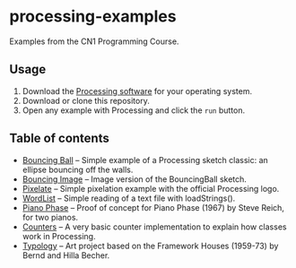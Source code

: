 # processing-examples
Examples from the CN1 Programming Course.

## Usage
1. Download the [Processing software](https://processing.org/download/) for your operating system.
2. Download or clone this repository.
3. Open any example with Processing and click the `run` button.

## Table of contents
- [Bouncing Ball](BouncingBall/BouncingBall.pde) – Simple example of a Processing sketch classic: an ellipse bouncing off the walls.
- [Bouncing Image](BouncingImage/BouncingImage.pde) – Image version of the BouncingBall sketch.
- [Pixelate](Pixelate/Pixelate.pde) – Simple pixelation example with the official Processing logo.
- [WordList](WordList/WordList.pde) – Simple reading of a text file with loadStrings().
- [Piano Phase](Pianophase/Pianophase.pde) – Proof of concept for Piano Phase (1967) by Steve Reich, for two pianos.
- [Counters](Counters/Counters.pde) – A very basic counter implementation to explain how classes work in Processing.
- [Typology](Typology/Typology.pde) – Art project based on the Framework Houses (1959-73) by Bernd and Hilla Becher.
